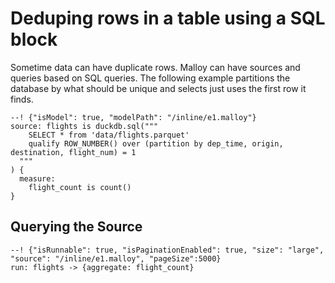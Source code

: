 # Deduping rows in a table using a SQL block

Sometime data can have duplicate rows.  Malloy can have sources and queries based on SQL queries.  The following example partitions the database by what should be unique and selects just uses the first row it finds.
```malloy
--! {"isModel": true, "modelPath": "/inline/e1.malloy"}
source: flights is duckdb.sql("""
    SELECT * from 'data/flights.parquet'
    qualify ROW_NUMBER() over (partition by dep_time, origin, destination, flight_num) = 1
  """
) {
  measure:
    flight_count is count()
}
```

## Querying the Source

```malloy
--! {"isRunnable": true, "isPaginationEnabled": true, "size": "large", "source": "/inline/e1.malloy", "pageSize":5000}
run: flights -> {aggregate: flight_count}
```